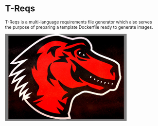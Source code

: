 # T-Reqs
T-Reqs is a multi-language requirements file generator which also serves the purpose of preparing a template Dockerfile ready to generate images.

<img src="images/treqsimg.jpg" width="400" class="center">


